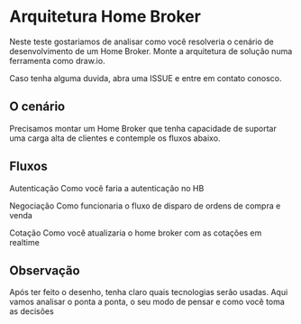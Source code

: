 # Arquitetura Home Broker

Neste teste gostariamos de analisar como você resolveria o cenário de desenvolvimento de um Home Broker.
Monte a arquitetura de solução numa ferramenta como draw.io.

Caso tenha alguma duvida, abra uma ISSUE e entre em contato conosco.

## O cenário

Precisamos montar um Home Broker que tenha capacidade de suportar uma carga alta de clientes e contemple os fluxos abaixo.    

## Fluxos

Autenticação
Como você faria a autenticação no HB

Negociação
Como funcionaria o fluxo de disparo de ordens de compra e venda

Cotação
Como você atualizaria o home broker com as cotações em realtime

## Observação

Após ter feito o desenho, tenha claro quais tecnologias serão usadas.
Aqui vamos analisar o ponta a ponta, o seu modo de pensar e como você toma as decisões
